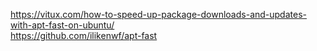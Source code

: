 https://vitux.com/how-to-speed-up-package-downloads-and-updates-with-apt-fast-on-ubuntu/    
https://github.com/ilikenwf/apt-fast
